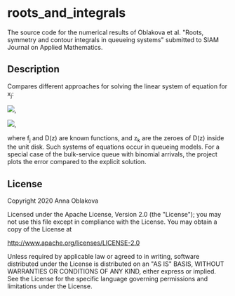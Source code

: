 # roots_and_integrals
The source code for the numerical results of Oblakova et al. "Roots, symmetry and contour integrals in queueing systems" submitted to SIAM Journal on Applied Mathematics.

## Description
Compares different approaches for solving the linear system of equation for x<sub>j</sub>:

<img src="https://render.githubusercontent.com/render/math?math=\sum_{j=0}^n x_j\, f_j(1) = D'(1),">,

<img src="https://render.githubusercontent.com/render/math?math=\sum_{j=0}^n x_j\, f_j(z_k) = 0,\ k=1,\dots,n">,

where f<sub>j</sub> and D(z) are known functions, and z<sub>k</sub> are the zeroes of D(z) inside the unit disk. Such systems of equations occur in queueing models. 
For a special case of the bulk-service queue with binomial arrivals, the project plots the error compared to the explicit solution.


## License
Copyright 2020 Anna Oblakova

Licensed under the Apache License, Version 2.0 (the "License");
you may not use this file except in compliance with the License.
You may obtain a copy of the License at

   http://www.apache.org/licenses/LICENSE-2.0

Unless required by applicable law or agreed to in writing, software
distributed under the License is distributed on an "AS IS" BASIS,
WITHOUT WARRANTIES OR CONDITIONS OF ANY KIND, either express or implied.
See the License for the specific language governing permissions and
limitations under the License.
